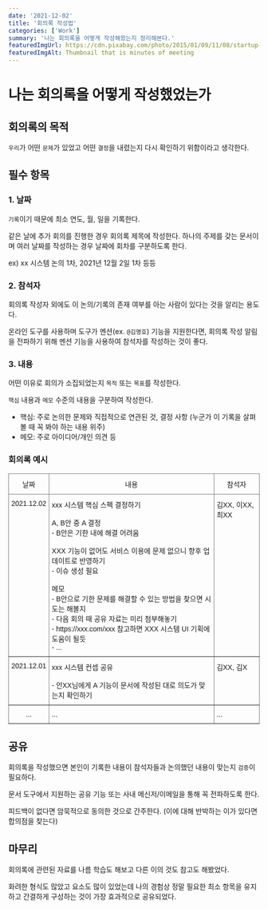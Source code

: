 ```yaml
---
date: '2021-12-02'
title: '회의록 작성법'
categories: ['Work']
summary: '나는 회의록을 어떻게 작성해왔는지 정리해본다.'
featuredImgUrl: https://cdn.pixabay.com/photo/2015/01/09/11/08/startup-594090_960_720.jpg
featuredImgAlt: Thumbnail that is minutes of meeting
---
```


# 나는 회의록을 어떻게 작성했었는가

## 회의록의 목적

`우리`가 어떤 `문제`가 있었고 어떤 `결정`을 내렸는지 다시 확인하기 위함이라고 생각한다.

## 필수 항목

### 1. 날짜

`기록`이기 때문에 최소 연도, 월, 일을 기록한다.

같은 날에 추가 회의를 진행한 경우 회의록 제목에 작성한다. 하나의 주제를 갖는 문서이며 여러 날짜를 작성하는 경우 날짜에 회차를 구분하도록 한다.

ex) xx 시스템 논의 1차, 2021년 12월 2일 1차 등등

### 2. 참석자

회의록 작성자 외에도 이 논의/기록의 존재 여부를 아는 사람이 있다는 것을 알리는 용도다.

온라인 도구를 사용하며 도구가 멘션(ex. `@김명호`) 기능을 지원한다면, 회의록 작성 알림을 전파하기 위해 멘션 기능을 사용하여 참석자를 작성하는 것이 좋다.

### 3. 내용

어떤 이유로 회의가 소집되었는지 `목적` 또는 `목표`를 작성한다.

`핵심` 내용과 `메모` 수준의 내용을 구분하여 작성한다.

* 핵심: 주로 논의한 문제와 직접적으로 연관된 것, 결정 사항 (누군가 이 기록을 살펴볼 때 꼭 봐야 하는 내용 위주)
* 메모: 주로 아이디어/개인 의견 등

### 회의록 예시

<style>
.tg  {border-collapse:collapse;border-spacing:0;}
.tg td{border-color:black;border-style:solid;border-width:1px;font-family:Arial, sans-serif;font-size:14px;
  overflow:hidden;padding:10px 5px;word-break:normal;}
.tg th{border-color:black;border-style:solid;border-width:1px;font-family:Arial, sans-serif;font-size:14px;
  font-weight:normal;overflow:hidden;padding:10px 5px;word-break:normal;}
.tg .tg-c3ow{border-color:inherit;text-align:center;vertical-align:top}
.tg .tg-0pky{border-color:inherit;text-align:left;vertical-align:top}
</style>
<table class="tg">
<thead>
  <tr>
    <th class="tg-c3ow">날짜</th>
    <th class="tg-c3ow">내용</th>
    <th class="tg-c3ow">참석자</th>
  </tr>
</thead>
<tbody>
  <tr>
    <td class="tg-c3ow">2021.12.02</td>
    <td class="tg-0pky">xxx 시스템 핵심 스펙 결정하기<br><br>A, B안 중 A 결정<br>- B안은 기한 내에 해결 어려움<br><br>XXX 기능이 없어도 서비스 이용에 문제 없으니 향후 업데이트로 반영하기<br>- 이슈 생성 필요<br><br>메모<br>- B안으로 기한 문제를 해결할 수 있는 방법을 찾으면 시도는 해볼지<br>- 다음 회의 때 공유 자료는 미리 첨부해놓기<br>- https://xxx.com/xxx 참고하면 XXX 시스템 UI 기획에 도움이 될듯<br>- ...</td>
    <td class="tg-0pky">김XX, 이XX, 최XX</td>
  </tr>
  <tr>
    <td class="tg-c3ow">2021.12.01</td>
    <td class="tg-0pky">xxx 시스템 컨셉 공유<br><br>- 안XX님에게 A 기능이 문서에 작성된 대로 의도가 맞는지 확인하기</td>
    <td class="tg-0pky">김XX, 김X</td>
  </tr>
  <tr>
    <td class="tg-c3ow">...</td>
    <td class="tg-0pky">...</td>
    <td class="tg-0pky">...</td>
  </tr>
</tbody>
</table>

## 공유

회의록을 작성했으면 본인이 기록한 내용이 참석자들과 논의했던 내용이 맞는지 `검증`이 필요하다.

문서 도구에서 지원하는 공유 기능 또는 사내 메신저/이메일을 통해 꼭 전파하도록 한다.

피드백이 없다면 암묵적으로 동의한 것으로 간주한다. (이에 대해 반박하는 이가 있다면 합의점을 찾는다)

## 마무리

회의록에 관련된 자료를 나름 학습도 해보고 다른 이의 것도 참고도 해봤었다.

화려한 형식도 많았고 요소도 많이 있었는데 나의 경험상 정말 필요한 최소 항목을 유지하고 간결하게 구성하는 것이 가장 효과적으로 공유되었다.

